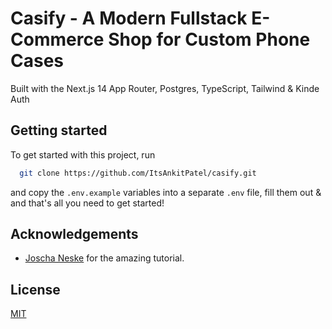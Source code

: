 # Casify - A Modern Fullstack E-Commerce Shop for Custom Phone Cases

Built with the Next.js 14 App Router, Postgres, TypeScript, Tailwind & Kinde Auth



## Getting started

To get started with this project, run

```bash
  git clone https://github.com/ItsAnkitPatel/casify.git
```

and copy the `.env.example` variables into a separate `.env` file, fill them out & and that's all you need to get started!


## Acknowledgements

- [Joscha Neske](https://github.com/joschan21) for the amazing tutorial.

## License

[MIT](https://choosealicense.com/licenses/mit/)